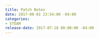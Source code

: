 ```yaml
---
title: Patch Notes
date: 2017-08-01 23:54:00 -04:00
categories:
- STEAM
release-date: 2017-07-18 00:00:00 -04:00
---
```



